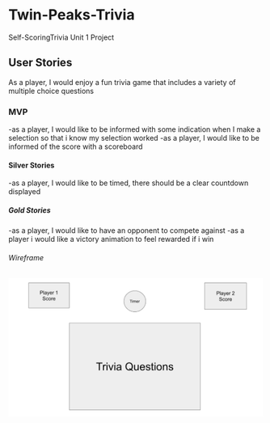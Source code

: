 # Twin-Peaks-Trivia
Self-ScoringTrivia Unit 1 Project

## User Stories
As a player, I would enjoy a fun trivia game that includes a variety of multiple choice questions

### MVP
-as a player, I would like to be informed with some indication when I make a selection so that i know my selection worked
-as a player, I would like to be informed of the score with a scoreboard

#### Silver Stories
-as a player, I would like to be timed, there should be a clear countdown displayed

##### Gold Stories
-as a player, I would like to have an opponent to compete against
-as a player i would like a victory animation to feel rewarded if i win

###### Wireframe
<img src="trivia-wireframe.png " alt="">
